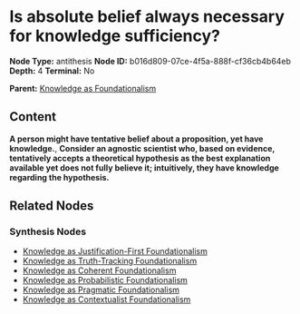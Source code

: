 # Is absolute belief always necessary for knowledge sufficiency?

**Node Type:** antithesis
**Node ID:** b016d809-07ce-4f5a-888f-cf36cb4b64eb
**Depth:** 4
**Terminal:** No

**Parent:** [Knowledge as Foundationalism](knowledge-as-foundationalism-synthesis-9849464e-9765-47f0-be4c-089b01535034.md)

## Content

**A person might have tentative belief about a proposition, yet have knowledge.**, **Consider an agnostic scientist who, based on evidence, tentatively accepts a theoretical hypothesis as the best explanation available yet does not fully believe it; intuitively, they have knowledge regarding the hypothesis.**

## Related Nodes

### Synthesis Nodes

- [Knowledge as Justification-First Foundationalism](knowledge-as-justification-first-foundationalism-synthesis-145db15f-7894-4f8b-8848-91b0df0e8639.md)
- [Knowledge as Truth-Tracking Foundationalism](knowledge-as-truth-tracking-foundationalism-synthesis-558cb60e-b8b8-41f1-9131-5b952dad5d13.md)
- [Knowledge as Coherent Foundationalism](knowledge-as-coherent-foundationalism-synthesis-2f3a5bbd-832d-46b9-b457-cd802a8b6672.md)
- [Knowledge as Probabilistic Foundationalism](knowledge-as-probabilistic-foundationalism-synthesis-f73c0407-60ee-4913-9603-c5549d1addb0.md)
- [Knowledge as Pragmatic Foundationalism](knowledge-as-pragmatic-foundationalism-synthesis-58d772d3-9537-43a9-8962-4b9bc9189c99.md)
- [Knowledge as Contextualist Foundationalism](knowledge-as-contextualist-foundationalism-synthesis-d47a94f9-dae3-4eb8-8995-5a8d865ac8a3.md)
